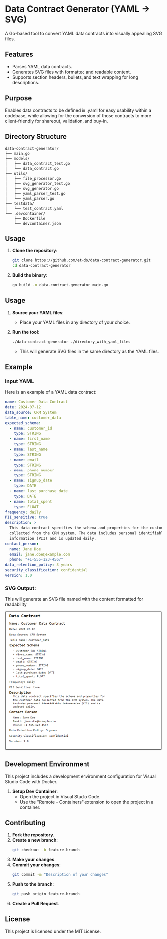 
# Data Contract Generator (YAML -> SVG)

A Go-based tool to convert YAML data contracts into visually appealing SVG files.

## Features
- Parses YAML data contracts.
- Generates SVG files with formatted and readable content.
- Supports section headers, bullets, and text wrapping for long descriptions.

## Purpose
Enables data contracts to be defined in .yaml for easy usability within a codebase, while allowing for the conversion of those contracts to more client-friendly for shareout, validation, and buy-in.

## Directory Structure
```
data-contract-generator/
├── main.go
├── models/
│   ├── data_contract_test.go
│   └── data_contract.go
├── utils/
│   ├── file_processor.go
│   ├── svg_generator_test.go
│   ├── svg_generator.go
│   ├── yaml_parser_test.go
│   └── yaml_parser.go
├── testdata/
│   └── test_contract.yaml
└── .devcontainer/
    ├── Dockerfile
    └── devcontainer.json
```

## Usage

1. **Clone the repository**:
    ```sh
    git clone https://github.com/et-do/data-contract-generator.git
    cd data-contract-generator
    ```

2. **Build the binary**:
    ```sh
    go build -o data-contract-generator main.go
    ```

## Usage

1. **Source your YAML files**:
   - Place your YAML files in any directory of your choice.

2. **Run the tool**:
    ```sh
    ./data-contract-generator ./directory_with_yaml_files
    ```

   - This will generate SVG files in the same directory as the YAML files.

## Example
### Input YAML
Here is an example of a YAML data contract:

```yaml
name: Customer Data Contract
date: 2024-07-12
data_source: CRM System
table_name: customer_data
expected_schema:
  - name: customer_id
    type: STRING
  - name: first_name
    type: STRING
  - name: last_name
    type: STRING
  - name: email
    type: STRING
  - name: phone_number
    type: STRING
  - name: signup_date
    type: DATE
  - name: last_purchase_date
    type: DATE
  - name: total_spent
    type: FLOAT
frequency: daily
PII_sensitive: true
description: >
  This data contract specifies the schema and properties for the customer data
  collected from the CRM system. The data includes personal identifiable
  information (PII) and is updated daily.
contact_person:
  name: Jane Doe
  email: jane.doe@example.com
  phone: "+1-555-123-4567"
data_retention_policy: 3 years
security_classification: confidential
version: 1.0
```

### SVG Output:
This will generate an SVG file named with the content formatted for readability

![Example Output](/static/contract.png)

## Development Environment

This project includes a development environment configuration for Visual Studio Code with Docker.

1. **Setup Dev Container**:
   - Open the project in Visual Studio Code.
   - Use the "Remote - Containers" extension to open the project in a container.

## Contributing

1. **Fork the repository**.
2. **Create a new branch**:
    ```sh
    git checkout -b feature-branch
    ```
3. **Make your changes**.
4. **Commit your changes**:
    ```sh
    git commit -m "Description of your changes"
    ```
5. **Push to the branch**:
    ```sh
    git push origin feature-branch
    ```
6. **Create a Pull Request**.

## License

This project is licensed under the MIT License.
